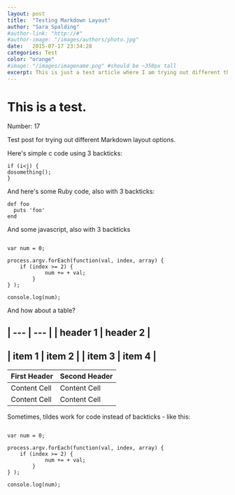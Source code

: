 ```yaml
---
layout: post
title:  "Testing Markdown Layout"
author: "Sara Spalding"
#author-link: "http://#"
#author-image: "/images/authors/photo.jpg"
date:   2015-07-17 23:34:28
categories: Test
color: "orange"
#image: "/images/imagename.png" #should be ~350px tall
excerpt: This is just a test article where I am trying out different things like code highlighting with Jeykll and pygment
---
```


# This is a test.

Number: 17

Test post for trying out different Markdown layout options.

Here's simple c code using 3 backticks:

```
if (i<j) {
dosomething();
}
```

And here's some Ruby code, also with 3 backticks:

```
def foo
  puts 'foo'
end
```

And some javascript, also with 3 backticks

```

var num = 0;

process.argv.forEach(function(val, index, array) {
	if (index >= 2) {
            num += + val;
        }
} );

console.log(num);

```

And how about a table?

| --- | --- |
| header 1 | header 2 |
----
| item 1 | item 2 |
| item 3 | item 4 |
-----

First Header  | Second Header
------------- | -------------
Content Cell  | Content Cell
Content Cell  | Content Cell

Sometimes, tildes work for code instead of backticks - like this:

~~~

var num = 0;

process.argv.forEach(function(val, index, array) {
	if (index >= 2) {
            num += + val;
        }
} );

console.log(num);

~~~
